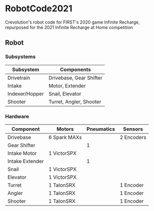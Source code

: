 # RobotCode2021

Crevolution's robot code for FIRST's 2020 game Infinite Recharge, repurposed for the 2021 Infinite Recharge at Home competition

## Robot

### Subsystems

| Subsystem | Components |
| --- | --- |
| Drivetrain | Drivebase, Gear Shifter |
| Intake | Motor, Extender |
| Indexer/Hopper | Snail, Elevator |
| Shooter | Turret, Angler, Shooter |

### Hardware

| Component | Motors | Pneumatics | Sensors |
| --- | --- | --- | --- |
| Drivebase | 6 Spark MAXs |  | 2 Encoders |
| Gear Shifter | | 1 | |
| Intake Motor | 1 VictorSPX | | |
| Intake Extender | | 1 | |
| Snail | 1 VictorSPX | | |
| Elevator | 1 VictorSPX | | |
| Turret | 1 TalonSRX | | 1 Encoder |
| Angler | 1 TalonSRX | | 1 Encoder |
| Shooter | 1 TalonSRX | | 1 Encoder |
